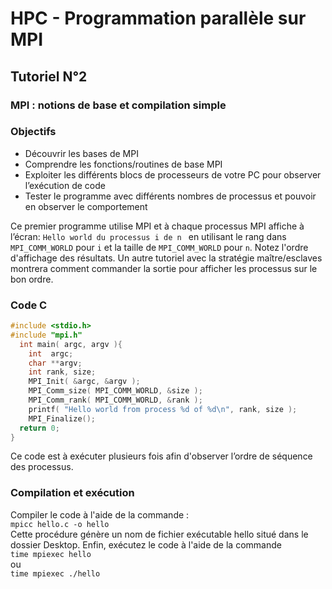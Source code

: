 # HPC - Programmation parallèle sur MPI

## Tutoriel N°2
### MPI : notions de base et compilation simple
### Objectifs
* Découvrir les bases de MPI
* Comprendre les fonctions/routines de base MPI
* Exploiter les différents blocs de processeurs de votre PC pour observer l’exécution de code
* Tester le programme avec différents nombres de processus et pouvoir en observer le comportement

Ce premier programme utilise MPI et à chaque processus MPI affiche à l’écran:
```Hello world du processus i de n ```
en utilisant le rang dans ```MPI_COMM_WORLD``` pour ```i``` et la taille de ```MPI_COMM_WORLD``` pour ```n```.
Notez l'ordre d'affichage des résultats. Un autre tutoriel avec la stratégie maître/esclaves montrera comment commander la sortie pour afficher les processus sur le bon ordre.

### Code C

```c
#include <stdio.h>
#include "mpi.h"
  int main( argc, argv ){
    int  argc;
    char **argv;
    int rank, size;
    MPI_Init( &argc, &argv );
    MPI_Comm_size( MPI_COMM_WORLD, &size );
    MPI_Comm_rank( MPI_COMM_WORLD, &rank );
    printf( "Hello world from process %d of %d\n", rank, size );
    MPI_Finalize();
  return 0;
}
```

Ce code est à exécuter plusieurs fois afin d'observer l’ordre de séquence des processus.

### Compilation et exécution
Compiler le code à l'aide de la commande :  
``` mpicc hello.c -o hello ```  
Cette procédure génère un nom de fichier exécutable hello situé dans le dossier Desktop.
Enfin, exécutez le code à l'aide de la commande  
``` time mpiexec hello ```  
ou  
``` time mpiexec ./hello ```  
